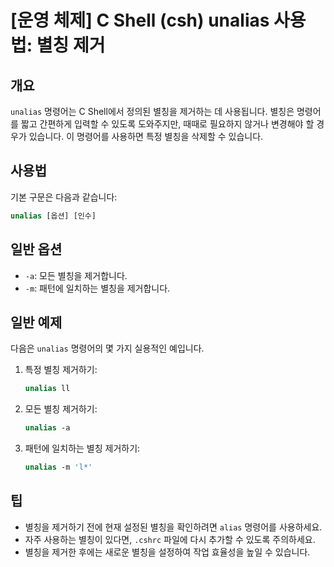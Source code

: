 # [운영 체제] C Shell (csh) unalias 사용법: 별칭 제거

## 개요
`unalias` 명령어는 C Shell에서 정의된 별칭을 제거하는 데 사용됩니다. 별칭은 명령어를 짧고 간편하게 입력할 수 있도록 도와주지만, 때때로 필요하지 않거나 변경해야 할 경우가 있습니다. 이 명령어를 사용하면 특정 별칭을 삭제할 수 있습니다.

## 사용법
기본 구문은 다음과 같습니다:

```csh
unalias [옵션] [인수]
```

## 일반 옵션
- `-a`: 모든 별칭을 제거합니다.
- `-m`: 패턴에 일치하는 별칭을 제거합니다.

## 일반 예제
다음은 `unalias` 명령어의 몇 가지 실용적인 예입니다.

1. 특정 별칭 제거하기:
   ```csh
   unalias ll
   ```

2. 모든 별칭 제거하기:
   ```csh
   unalias -a
   ```

3. 패턴에 일치하는 별칭 제거하기:
   ```csh
   unalias -m 'l*'
   ```

## 팁
- 별칭을 제거하기 전에 현재 설정된 별칭을 확인하려면 `alias` 명령어를 사용하세요.
- 자주 사용하는 별칭이 있다면, `.cshrc` 파일에 다시 추가할 수 있도록 주의하세요.
- 별칭을 제거한 후에는 새로운 별칭을 설정하여 작업 효율성을 높일 수 있습니다.